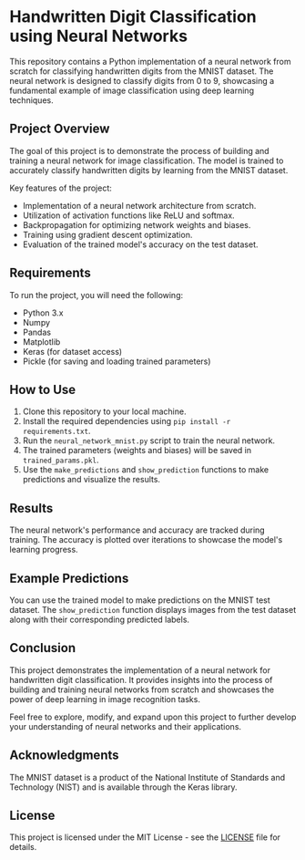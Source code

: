 # Handwritten Digit Classification using Neural Networks

This repository contains a Python implementation of a neural network from scratch for classifying handwritten digits from the MNIST dataset. The neural network is designed to classify digits from 0 to 9, showcasing a fundamental example of image classification using deep learning techniques.

## Project Overview

The goal of this project is to demonstrate the process of building and training a neural network for image classification. The model is trained to accurately classify handwritten digits by learning from the MNIST dataset.

Key features of the project:

- Implementation of a neural network architecture from scratch.
- Utilization of activation functions like ReLU and softmax.
- Backpropagation for optimizing network weights and biases.
- Training using gradient descent optimization.
- Evaluation of the trained model's accuracy on the test dataset.

## Requirements

To run the project, you will need the following:

- Python 3.x
- Numpy
- Pandas
- Matplotlib
- Keras (for dataset access)
- Pickle (for saving and loading trained parameters)

## How to Use

1. Clone this repository to your local machine.
2. Install the required dependencies using `pip install -r requirements.txt`.
3. Run the `neural_network_mnist.py` script to train the neural network.
4. The trained parameters (weights and biases) will be saved in `trained_params.pkl`.
5. Use the `make_predictions` and `show_prediction` functions to make predictions and visualize the results.

## Results

The neural network's performance and accuracy are tracked during training. The accuracy is plotted over iterations to showcase the model's learning progress.

## Example Predictions

You can use the trained model to make predictions on the MNIST test dataset. The `show_prediction` function displays images from the test dataset along with their corresponding predicted labels.

## Conclusion

This project demonstrates the implementation of a neural network for handwritten digit classification. It provides insights into the process of building and training neural networks from scratch and showcases the power of deep learning in image recognition tasks.

Feel free to explore, modify, and expand upon this project to further develop your understanding of neural networks and their applications.

## Acknowledgments

The MNIST dataset is a product of the National Institute of Standards and Technology (NIST) and is available through the Keras library.

## License

This project is licensed under the MIT License - see the [LICENSE](LICENSE) file for details.
